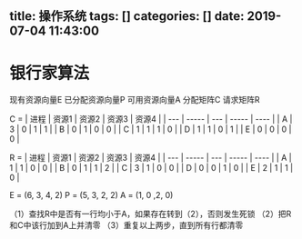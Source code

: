title: 操作系统
tags: []
categories: []
date: 2019-07-04 11:43:00
---

# 银行家算法
现有资源向量E
已分配资源向量P
可用资源向量A
分配矩阵C
请求矩阵R

C = 
| 进程 | 资源1 | 资源2 | 资源3 | 资源4 |
| --- | ----- | --- | ----- | ---- |
| A | 3 | 0 | 1 | 1 |
| B | 0 | 1 | 0 | 0 |
| C | 1 | 1 | 1 | 0 |
| D | 1 | 1 | 0 | 1 |
| E | 0 | 0 | 0 | 0 |

R = 
| 进程 | 资源1 | 资源2 | 资源3 | 资源4 |
| --- | ----- | --- | ----- | ---- |
| A | 1 | 1 | 0 | 0 |
| B | 0 | 1 | 1 | 2 |
| C | 3 | 1 | 0 | 0 |
| D | 0 | 0 | 1 | 0 |
| E | 2 | 1 | 1 | 0 |

E = (6, 3, 4, 2)
P = (5, 3, 2, 2)
A = (1, 0 ,2, 0)

（1）查找R中是否有一行均小于A，如果存在转到（2），否则发生死锁
（2）把R和C中该行加到A上并清零
（3）重复以上两步，直到所有行都清零


